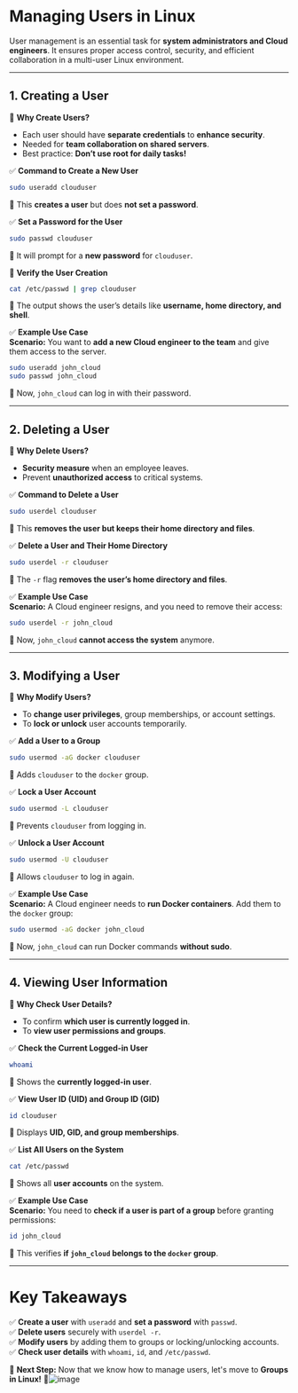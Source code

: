 # **Managing Users in Linux**  

User management is an essential task for **system administrators and Cloud engineers**. It ensures proper access control, security, and efficient collaboration in a multi-user Linux environment.  

---
  
## **1. Creating a User**  

🔹 **Why Create Users?**  
- Each user should have **separate credentials** to **enhance security**.  
- Needed for **team collaboration on shared servers**.  
- Best practice: **Don’t use root for daily tasks!**  

✅ **Command to Create a New User**  
```bash
sudo useradd clouduser
```
📌 This **creates a user** but does **not set a password**.  

✅ **Set a Password for the User**  
```bash
sudo passwd clouduser
```
📌 It will prompt for a **new password** for `clouduser`.  

🔹 **Verify the User Creation**  
```bash
cat /etc/passwd | grep clouduser
```
📌 The output shows the user’s details like **username, home directory, and shell**.  

✅ **Example Use Case**  
**Scenario:** You want to **add a new Cloud engineer to the team** and give them access to the server.  
```bash
sudo useradd john_cloud
sudo passwd john_cloud
```
📌 Now, `john_cloud` can log in with their password.  

---

## **2. Deleting a User**  

🔹 **Why Delete Users?**  
- **Security measure** when an employee leaves.  
- Prevent **unauthorized access** to critical systems.  

✅ **Command to Delete a User**  
```bash
sudo userdel clouduser
```
📌 This **removes the user but keeps their home directory and files**.  

✅ **Delete a User and Their Home Directory**  
```bash
sudo userdel -r clouduser
```
📌 The `-r` flag **removes the user’s home directory and files**.  

✅ **Example Use Case**  
**Scenario:** A Cloud engineer resigns, and you need to remove their access:  
```bash
sudo userdel -r john_cloud
```
📌 Now, `john_cloud` **cannot access the system** anymore.  

---

## **3. Modifying a User**  

🔹 **Why Modify Users?**  
- To **change user privileges**, group memberships, or account settings.  
- To **lock or unlock** user accounts temporarily.  

✅ **Add a User to a Group**  
```bash
sudo usermod -aG docker clouduser
```
📌 Adds `clouduser` to the `docker` group.  

✅ **Lock a User Account**  
```bash
sudo usermod -L clouduser
```
📌 Prevents `clouduser` from logging in.  

✅ **Unlock a User Account**  
```bash
sudo usermod -U clouduser
```
📌 Allows `clouduser` to log in again.  

✅ **Example Use Case**  
**Scenario:** A Cloud engineer needs to **run Docker containers**. Add them to the `docker` group:  
```bash
sudo usermod -aG docker john_cloud
```
📌 Now, `john_cloud` can run Docker commands **without sudo**.  

---

## **4. Viewing User Information**  

🔹 **Why Check User Details?**  
- To confirm **which user is currently logged in**.  
- To **view user permissions and groups**.  

✅ **Check the Current Logged-in User**  
```bash
whoami
```
📌 Shows the **currently logged-in user**.  

✅ **View User ID (UID) and Group ID (GID)**  
```bash
id clouduser
```
📌 Displays **UID, GID, and group memberships**.  

✅ **List All Users on the System**  
```bash
cat /etc/passwd
```
📌 Shows all **user accounts** on the system.  

✅ **Example Use Case**  
**Scenario:** You need to **check if a user is part of a group** before granting permissions:  
```bash
id john_cloud
```
📌 This verifies **if `john_cloud` belongs to the `docker` group**.  

---

# **Key Takeaways**  

✅ **Create a user** with `useradd` and **set a password** with `passwd`.  
✅ **Delete users** securely with `userdel -r`.  
✅ **Modify users** by adding them to groups or locking/unlocking accounts.  
✅ **Check user details** with `whoami`, `id`, and `/etc/passwd`.  

🎯 **Next Step:** Now that we know how to manage users, let's move to **Groups in Linux!** 🚀![image](https://github.com/user-attachments/assets/633eff5d-8f14-49ab-8d0d-f6ceb875abd3)

